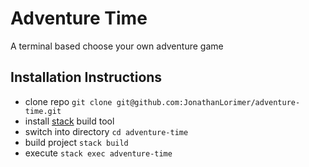 # Adventure Time

A terminal based choose your own adventure game

## Installation Instructions

- clone repo `git clone git@github.com:JonathanLorimer/adventure-time.git`
- install [stack](https://docs.haskellstack.org/en/stable/install_and_upgrade/) build tool
- switch into directory `cd adventure-time`
- build project `stack build`
- execute `stack exec adventure-time`
